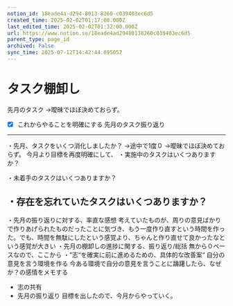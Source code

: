 ```yaml
---
notion_id: 18eade4a-d294-8013-8260-c039403ec6d5
created_time: 2025-02-02T01:17:00.000Z
last_edited_time: 2025-02-02T01:32:00.000Z
url: https://www.notion.so/18eade4ad29480138260c039403ec6d5
parent_type: page_id
archived: False
sync_time: 2025-07-12T14:42:44.695057
---
```


# タスク棚卸し

先月のタスク
→曖昧でほぼ決めておらず。
- [x] これからやることを明確にする
先月のタスク振り返り
---
・先月、タスクをいくつ消化しましたか？
→途中で1度０
→曖昧でほぼ決めておらず。
今月より目標を再度明確にして、
・実施中のタスクはいくつありますか？

・未着手のタスクはいくつありますか？

・存在を忘れていたタスクはいくつありますか？
---
・先月の振り返りに対する、率直な感想
考えていたものが、周りの意見ばかりで作りあげられたものだったことに気づき、もう一度作り直すという時間を作った。でも、時間を無駄にしたという感覚より、ちゃんと作り直せて良かったなという感覚が大きい
・先月の棚卸しの進捗に関する、振り返り/総括
無から０ベースなので、ここから
・”志“を確実に前に進めるための、具体的な改善案“
自分の意見を言う環境を作る
今ある環境で自分の意見を言うことに躊躇したら、なぜか？の感情をメモする
- 志の共有
- 先月の振り返り
目標を出したので、今月からやっていく。